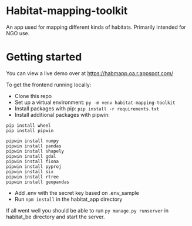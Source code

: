 # Habitat-mapping-toolkit
An app used for mapping different kinds of habitats. Primarily intended for NGO use.

# Getting started
You can view a live demo over at https://habmapp.oa.r.appspot.com/

To get the frontend running locally:
- Clone this repo
- Set up a virtual environment: `py -m venv habitat-mapping-toolkit` 
- Install packages with pip: `pip install -r requirements.txt`
- Install additional packages with pipwin: 
```
pip install wheel
pip install pipwin

pipwin install numpy
pipwin install pandas
pipwin install shapely
pipwin install gdal
pipwin install fiona
pipwin install pyproj
pipwin install six
pipwin install rtree
pipwin install geopandas
```
- Add .env with the secret key based on .env_sample
- Run `npm install` in the habitat_app directory

If all went well you should be able to run `py manage.py runserver` in habitat_be directory and start the server.
